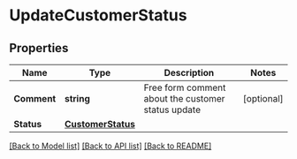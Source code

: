 # UpdateCustomerStatus

## Properties

Name | Type | Description | Notes
------------ | ------------- | ------------- | -------------
**Comment** | **string** | Free form comment about the customer status update | [optional] 
**Status** | [**CustomerStatus**](CustomerStatus.md) |  | 

[[Back to Model list]](../README.md#documentation-for-models) [[Back to API list]](../README.md#documentation-for-api-endpoints) [[Back to README]](../README.md)


